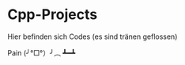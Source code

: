 ﻿# Cpp-Projects

Hier befinden sich Codes (es sind tränen geflossen)


































Pain
(╯°□°）╯︵ ┻━┻
